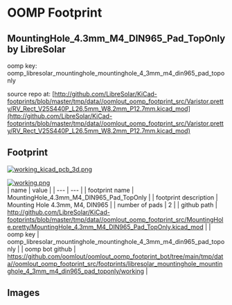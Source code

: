 # OOMP Footprint  
## MountingHole_4.3mm_M4_DIN965_Pad_TopOnly  by LibreSolar  
  
oomp key: oomp_libresolar_mountinghole_mountinghole_4_3mm_m4_din965_pad_toponly  
  
source repo at: [http://github.com/LibreSolar/KiCad-footprints/blob/master/tmp/data//oomlout_oomp_footprint_src/Varistor.pretty/RV_Rect_V25S440P_L26.5mm_W8.2mm_P12.7mm.kicad_mod](http://github.com/LibreSolar/KiCad-footprints/blob/master/tmp/data//oomlout_oomp_footprint_src/Varistor.pretty/RV_Rect_V25S440P_L26.5mm_W8.2mm_P12.7mm.kicad_mod)  
## Footprint  
  
[![working_kicad_pcb_3d.png](working_kicad_pcb_3d_600.png)](working_kicad_pcb_3d.png)  
  
[![working.png](working_600.png)](working.png)  
| name | value | 
| --- | --- | 
| footprint name | MountingHole_4.3mm_M4_DIN965_Pad_TopOnly | 
| footprint description | Mounting Hole 4.3mm, M4, DIN965 | 
| number of pads | 2 | 
| github path | http://github.com/LibreSolar/KiCad-footprints/blob/master/tmp/data//oomlout_oomp_footprint_src/MountingHole.pretty/MountingHole_4.3mm_M4_DIN965_Pad_TopOnly.kicad_mod | 
| oomp key | oomp_libresolar_mountinghole_mountinghole_4_3mm_m4_din965_pad_toponly | 
| oomp bot github | https://github.com/oomlout/oomlout_oomp_footprint_bot/tree/main/tmp/data//oomlout_oomp_footprint_src/footprints/libresolar_mountinghole_mountinghole_4_3mm_m4_din965_pad_toponly/working | 
## Images  
